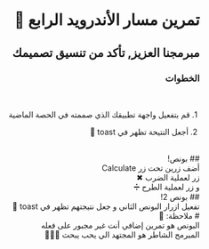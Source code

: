 <div dir = "rtl">

# تمرين مسار الأندرويد الرابع 💚
## مبرمجنا العزيز, تأكد من تنسيق تصميمك
### الخطوات 

<br>

&#x202b; 1. قم بتفعيل واجهة تطبيقك الذي صممته في الحصة الماضية 
<br>

&#x202b; 2. أجعل النتيحة تظهر في toast 🍞

<br>
## بونص! 
<br>
أضف زرين تحت زر Calculate 
<br>
زر لعملية الضرب ✖
<br> 
و زر لعملية الطرح ➗
<br>
## بونص 2!
<br>
تفعيل ازرار البونص الثاني و جعل نتيجتهم تظهر في toast 🍞
<br> 
# ملاحظة: 📢
<br>
البونص هو تمرين إضافي أنت غير مجبور على فعله
<br>
المبرمج الشاطر هو المجتهد الي يحب يبحث 🤩👍🏻

</div>

